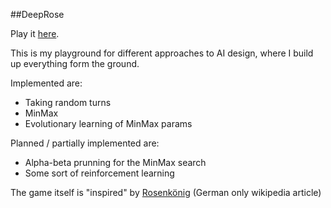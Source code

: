 ##DeepRose

Play it [here](https://romanriesen.github.io/DeepRose/).



This is my playground for different approaches to AI design, where I build up everything form the ground.


Implemented are:
* Taking random turns
* MinMax
* Evolutionary learning of MinMax params

Planned / partially implemented are:
* Alpha-beta prunning for the MinMax search
* Some sort of reinforcement learning



The game itself is "inspired" by [Rosenkönig](https://de.wikipedia.org/wiki/Rosenk%C3%B6nig)  (German only wikipedia article)
